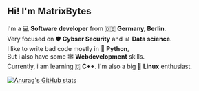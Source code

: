 **Hi! I'm MatrixBytes**
--------

I'm a 💻 **Software developer** from 🇩🇪 **Germany, Berlin**.\
Very focused on 🛡️ **Cybser Security** and 📊 **Data science**.\
I like to write bad code mostly in 🐍 **Python**,\
But i also have some 🕸️ **Webdevelopment** skills.\
Currently, i am learning 🇨 **C++**.
I'm also a big 🐧 **Linux** enthusiast.

[![Anurag's GitHub stats](https://github-readme-stats.vercel.app/api?username=MatrixBytes)](https://github.com/anuraghazra/github-readme-stats)

